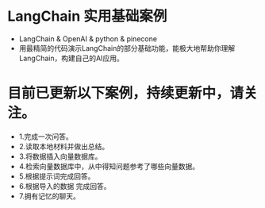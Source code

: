 # LangChain 实用基础案例
* LangChain & OpenAI & python & pinecone
* 用最精简的代码演示LangChain的部分基础功能，能极大地帮助你理解LangChain，构建自己的AI应用。

# 目前已更新以下案例，持续更新中，请关注。
* 1.完成一次问答。
* 2.读取本地材料并做出总结。
* 3.将数据插入向量数据库。
* 4.检索向量数据库中，从中得知问题参考了哪些向量数据。
* 5.根据提示词完成回答。
* 6.根据导入的数据 完成回答。
* 7.拥有记忆的聊天。
